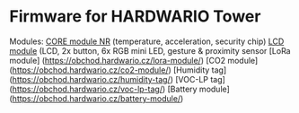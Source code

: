# Firmware for HARDWARIO Tower
Modules:
[CORE module NR](https://obchod.hardwario.cz/core-module/) (temperature, acceleration, security chip)
[LCD module](https://obchod.hardwario.cz/lcd-module-bg/) (LCD, 2x button, 6x RGB mini LED, gesture & proximity sensor 
[LoRa module] (https://obchod.hardwario.cz/lora-module/)
[CO2 module] (https://obchod.hardwario.cz/co2-module/)
[Humidity tag] (https://obchod.hardwario.cz/humidity-tag/)
[VOC-LP tag] (https://obchod.hardwario.cz/voc-lp-tag/)
[Battery module] (https://obchod.hardwario.cz/battery-module/)
